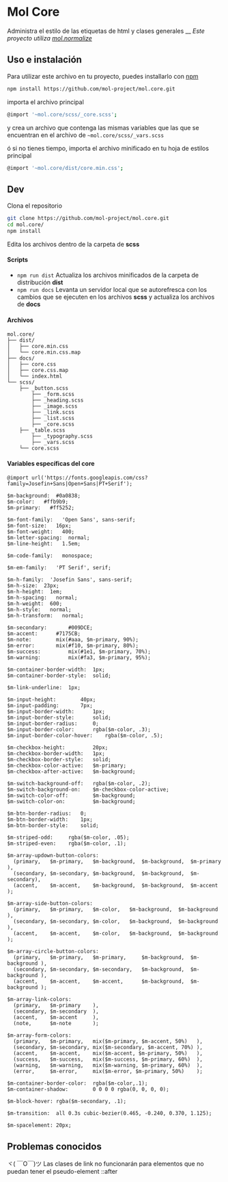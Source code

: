 # Mol Core
Administra el estilo de las etiquetas de html y clases generales
__
*Este proyecto utiliza [mol.normalize](https://github.com/mol-project/mol.normalize)*



## Uso e instalación
Para utilizar este archivo en tu proyecto, puedes installarlo con [npm](https://www.npmjs.com/)
```sh
npm install https://github.com/mol-project/mol.core.git
```
importa el archivo principal
```sh
@import '~mol.core/scss/_core.scss';
```
y crea un archivo que contenga las mismas variables que las que se encuentran en
el archivo de `~mol.core/scss/_vars.scss`

ó si no tienes tiempo, importa el archivo minificado en tu hoja de estilos principal
```sh
@import '~mol.core/dist/core.min.css';
```


## Dev
Clona el repositorio
```sh
git clone https://github.com/mol-project/mol.core.git
cd mol.core/
npm install
```
Edita los archivos dentro de la carpeta de **scss**


#### Scripts
- `npm run dist` Actualiza los archivos minificados de la carpeta de distribución **dist**
- `npm run docs` Levanta un servidor local que se autorefresca con los cambios que se ejecuten en los archivos **scss** y actualiza los archivos de **docs**


#### Archivos
``` text
mol.core/
├── dist/
│   ├── core.min.css
│   └── core.min.css.map
├── docs/
│   ├── core.css
│   ├── core.css.map
│   └── index.html
└── scss/
    ├── _button.scss
		├── _form.scss
		├── _heading.scss
		├── _image.scss
		├── _link.scss
		├── _list.scss
		├── _core.scss
    ├── _table.scss
		├── _typography.scss
		├── _vars.scss
    └── core.scss
```


#### Variables específicas del core
```text
@import url('https://fonts.googleapis.com/css?family=Josefin+Sans|Open+Sans|PT+Serif');

$m-background:  #0a0838;
$m-color:   #ffb9b9;
$m-primary:   #ff5252;

$m-font-family:   'Open Sans', sans-serif;
$m-font-size:   16px;
$m-font-weight:   400;
$m-letter-spacing:  normal;
$m-line-height:   1.5em;

$m-code-family:   monospace;

$m-em-family:   'PT Serif', serif;

$m-h-family:  'Josefin Sans', sans-serif;
$m-h-size:  23px;
$m-h-height:  1em;
$m-h-spacing:   normal;
$m-h-weight:  600;
$m-h-style:   normal;
$m-h-transform:   normal;

$m-secondary: 		#009DCE;
$m-accent: 		#7175CB;
$m-note: 		mix(#aaa, $m-primary, 90%);
$m-error: 		mix(#f10, $m-primary, 80%);
$m-success: 		mix(#1e1, $m-primary, 70%);
$m-warning: 		mix(#fa3, $m-primary, 95%);

$m-container-border-width:  1px;
$m-container-border-style:  solid;

$m-link-underline: 	1px;

$m-input-height: 		40px;
$m-input-padding: 		7px;
$m-input-border-width: 		1px;
$m-input-border-style: 		solid;
$m-input-border-radius: 	0;
$m-input-border-color: 		rgba($m-color, .3);
$m-input-border-color-hover: 	rgba($m-color, .5);

$m-checkbox-height: 		20px;
$m-checkbox-border-width: 	1px;
$m-checkbox-border-style: 	solid;
$m-checkbox-color-active: 	$m-primary;
$m-checkbox-after-active: 	$m-background;

$m-switch-background-off: 	rgba($m-color, .2);
$m-switch-background-on: 	$m-checkbox-color-active;
$m-switch-color-off: 		$m-background;
$m-switch-color-on: 		$m-background;

$m-btn-border-radius: 	0;
$m-btn-border-width: 	1px;
$m-btn-border-style: 	solid;

$m-striped-odd: 	rgba($m-color, .05);
$m-striped-even: 	rgba($m-color, .1);

$m-array-updown-button-colors:
  (primary,   $m-primary,   $m-background,  $m-background,  $m-primary  ),
  (secondary, $m-secondary, $m-background,  $m-background,  $m-secondary),
  (accent,    $m-accent,    $m-background,  $m-background,  $m-accent   );

$m-array-side-button-colors:
  (primary,   $m-primary,   $m-color,   $m-background,  $m-background ),
  (secondary, $m-secondary, $m-color,   $m-background,  $m-background ),
  (accent,    $m-accent,    $m-color,   $m-background,  $m-background );

$m-array-circle-button-colors:
  (primary,   $m-primary,   $m-primary,     $m-background,  $m-background ),
  (secondary, $m-secondary, $m-secondary,   $m-background,  $m-background ),
  (accent,    $m-accent,    $m-accent,      $m-background,  $m-background );

$m-array-link-colors:
  (primary,   $m-primary    ),
  (secondary, $m-secondary  ),
  (accent,    $m-accent     ),
  (note,      $m-note       );

$m-array-form-colors:
  (primary,   $m-primary,   mix($m-primary, $m-accent, 50%)   ),
  (secondary, $m-secondary, mix($m-secondary, $m-accent, 70%) ),
  (accent,    $m-accent,    mix($m-accent, $m-primary, 50%)   ),
  (success,   $m-success,   mix($m-success, $m-primary, 60%)  ),
  (warning,   $m-warning,   mix($m-warning, $m-primary, 60%)  ),
  (error,     $m-error,     mix($m-error, $m-primary, 50%)    );

$m-container-border-color:  rgba($m-color,.1);
$m-container-shadow:        0 0 0 0 rgba(0, 0, 0, 0);

$m-block-hover: rgba($m-secondary, .1);

$m-transition: 	all 0.3s cubic-bezier(0.465, -0.240, 0.370, 1.125);

$m-spacelement: 20px;
```


## Problemas conocidos

ヾ( ￣O￣)ツ Las clases de link no funcionarán para elementos que no puedan tener el pseudo-element ::after
